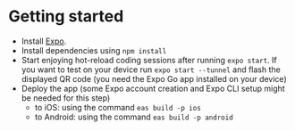 # Getting started

- Install [Expo](https://docs.expo.dev/get-started/installation/).
- Install dependencies using `npm install`
- Start enjoying hot-reload coding sessions after running `expo start`. If you want to test on your device run `expo start --tunnel` and flash the displayed QR code (you need the Expo Go app installed on your device)
- Deploy the app (some Expo account creation and Expo CLI setup might be needed for this step)
  - to iOS: using the command `eas build -p ios`
  - to Android: using the command `eas build -p android`
